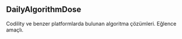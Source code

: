 ## DailyAlgorithmDose

Codility ve benzer platformlarda bulunan algoritma çözümleri. Eğlence amaçlı.  
